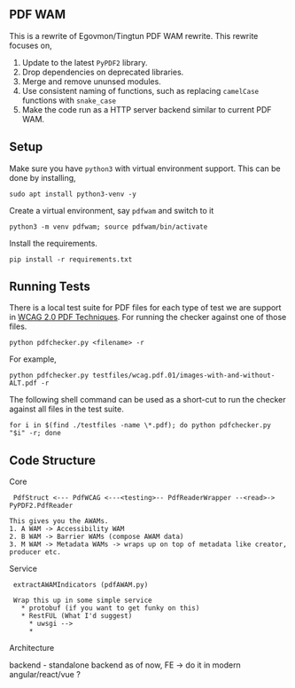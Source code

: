 ## PDF WAM
This is a rewrite of Egovmon/Tingtun PDF WAM rewrite. This rewrite focuses on,

1. Update to the latest `PyPDF2` library.
2. Drop dependencies on deprecated libraries.
3. Merge and remove ununsed modules.
4. Use consistent naming of functions, such as replacing `camelCase` functions with `snake_case`
5. Make the code run as a HTTP server backend similar to current PDF WAM.

## Setup

Make sure you have `python3` with virtual environment support. This can be done by installing,

	sudo apt install python3-venv -y

Create a virtual environment, say `pdfwam` and switch to it

	python3 -m venv pdfwam; source pdfwam/bin/activate

Install the requirements.

	pip install -r requirements.txt

## Running Tests

There is a local test suite for PDF files for each type of test we are support in [WCAG 2.0 PDF Techniques](https://www.w3.org/TR/WCAG20-TECHS/pdf). For running the checker against one of those files.

	python pdfchecker.py <filename> -r

For example,

	python pdfchecker.py testfiles/wcag.pdf.01/images-with-and-without-ALT.pdf -r

The following shell command can be used as a short-cut to run the checker against all files in the test suite.

	for i in $(find ./testfiles -name \*.pdf); do python pdfchecker.py "$i" -r; done

## Code Structure

 Core
 
     PdfStruct <--- PdfWCAG <---<testing>-- PdfReaderWrapper --<read>-> PyPDF2.PdfReader 

    This gives you the AWAMs.
	1. A WAM -> Accessibility WAM
	2. B WAM -> Barrier WAMs (compose AWAM data) 
    3. M WAM -> Metadata WAMs -> wraps up on top of metadata like creator, producer etc.
   
 Service

     extractAWAMIndicators (pdfAWAM.py)

     Wrap this up in some simple service
	   * protobuf (if you want to get funky on this)
	   * RestFUL (What I'd suggest)
	     * uwsgi --> 
		 * 

Architecture

 backend - standalone backend as of now, FE -> do it in modern angular/react/vue ?
 
